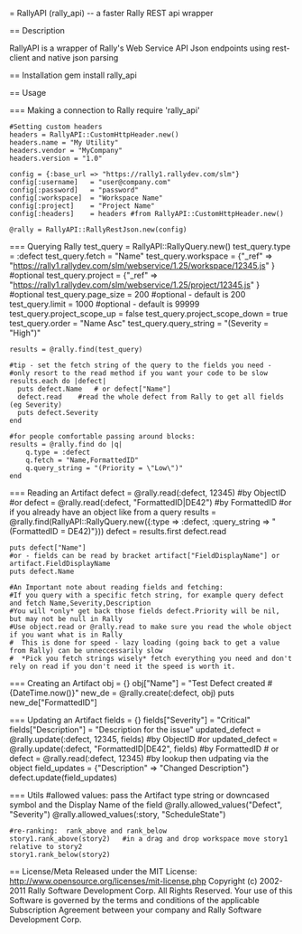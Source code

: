 = RallyAPI (rally_api) -- a faster Rally REST api wrapper

== Description

RallyAPI is a wrapper of Rally's Web Service API Json endpoints using rest-client and native json parsing

== Installation
    gem install rally_api

== Usage

=== Making a connection to Rally
    require 'rally_api'

    #Setting custom headers
    headers = RallyAPI::CustomHttpHeader.new()
    headers.name = "My Utility"
    headers.vendor = "MyCompany"
    headers.version = "1.0"

    config = {:base_url => "https://rally1.rallydev.com/slm"}
    config[:username]   = "user@company.com"
    config[:password]   = "password"
    config[:workspace]  = "Workspace Name"
    config[:project]    = "Project Name"
    config[:headers]    = headers #from RallyAPI::CustomHttpHeader.new()

    @rally = RallyAPI::RallyRestJson.new(config)


=== Querying Rally
    test_query = RallyAPI::RallyQuery.new()
    test_query.type = :defect
    test_query.fetch = "Name"
    test_query.workspace = {"_ref" => "https://rally1.rallydev.com/slm/webservice/1.25/workspace/12345.js" } #optional
    test_query.project = {"_ref" => "https://rally1.rallydev.com/slm/webservice/1.25/project/12345.js" }     #optional
    test_query.page_size = 200       #optional - default is 200
    test_query.limit = 1000          #optional - default is 99999
    test_query.project_scope_up = false
    test_query.project_scope_down = true
    test_query.order = "Name Asc"
    test_query.query_string = "(Severity = \"High\")"

    results = @rally.find(test_query)

    #tip - set the fetch string of the query to the fields you need -
    #only resort to the read method if you want your code to be slow
    results.each do |defect|
      puts defect.Name   # or defect["Name"]
      defect.read    #read the whole defect from Rally to get all fields (eg Severity)
      puts defect.Severity
    end

    #for people comfortable passing around blocks:
    results = @rally.find do |q|
        q.type = :defect
        q.fetch = "Name,FormattedID"
        q.query_string = "(Priority = \"Low\")"
    end


=== Reading an Artifact
    defect = @rally.read(:defect, 12345)      #by ObjectID
    #or
    defect = @rally.read(:defect, "FormattedID|DE42")      #by FormattedID
    #or if you already have an object like from a query
    results = @rally.find(RallyAPI::RallyQuery.new({:type => :defect, :query_string => "(FormattedID = DE42)"}))
    defect = results.first
    defect.read

    puts defect["Name"]
    #or - fields can be read by bracket artifact["FieldDisplayName"] or artifact.FieldDisplayName
    puts defect.Name

    #An Important note about reading fields and fetching:
    #If you query with a specific fetch string, for example query defect and fetch Name,Severity,Description
    #You will *only* get back those fields defect.Priority will be nil, but may not be null in Rally
    #Use object.read or @rally.read to make sure you read the whole object if you want what is in Rally
    #  This is done for speed - lazy loading (going back to get a value from Rally) can be unneccessarily slow
    #  *Pick you fetch strings wisely* fetch everything you need and don't rely on read if you don't need it the speed is worth it.

=== Creating an Artifact
    obj = {}
    obj["Name"] = "Test Defect created #{DateTime.now()}"
    new_de = @rally.create(:defect, obj)
    puts new_de["FormattedID"]

=== Updating an Artifact
    fields = {}
    fields["Severity"] = "Critical"
    fields["Description"] = "Description for the issue"
    updated_defect = @rally.update(:defect, 12345, fields)    #by ObjectID
    #or
    updated_defect = @rally.update(:defect, "FormattedID|DE42", fields)   #by FormattedID
    # or
    defect = @rally.read(:defect, 12345)      #by lookup then udpating via the object
    field_updates = {"Description" => "Changed Description"}
    defect.update(field_updates)

=== Utils
    #allowed values:  pass the Artifact type string or downcased symbol and the Display Name of the field
    @rally.allowed_values("Defect", "Severity")
    @rally.allowed_values(:story, "ScheduleState")

    #re-ranking:  rank_above and rank_below
    story1.rank_above(story2)   #in a drag and drop workspace move story1 relative to story2
    story1.rank_below(story2)

== License/Meta
Released under the MIT License: http://www.opensource.org/licenses/mit-license.php
Copyright (c) 2002-2011 Rally Software Development Corp. All Rights Reserved.
Your use of this Software is governed by the terms and conditions
of the applicable Subscription Agreement between your company and
Rally Software Development Corp.

